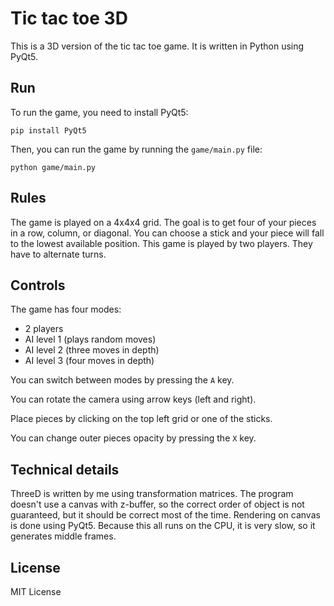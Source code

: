 # Tic tac toe 3D

This is a 3D version of the tic tac toe game. It is written in Python using PyQt5.

## Run

To run the game, you need to install PyQt5:

```
pip install PyQt5
```

Then, you can run the game by running the `game/main.py` file:

```
python game/main.py
```

## Rules

The game is played on a 4x4x4 grid. The goal is to get four of your pieces in a row, column, or diagonal.
You can choose a stick and your piece will fall to the lowest available position.
This game is played by two players. They have to alternate turns.

## Controls

The game has four modes:

- 2 players
- AI level 1 (plays random moves)
- AI level 2 (three moves in depth)
- AI level 3 (four moves in depth)

You can switch between modes by pressing the `A` key.

You can rotate the camera using arrow keys (left and right).

Place pieces by clicking on the top left grid or one of the sticks.

You can change outer pieces opacity by pressing the `X` key.

## Technical details

ThreeD is written by me using transformation matrices.
The program doesn't use a canvas with z-buffer, so the correct order of object is not guaranteed,
but it should be correct most of the time.
Rendering on canvas is done using PyQt5.
Because this all runs on the CPU, it is very slow, so it generates middle frames.

## License

MIT License